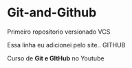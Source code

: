 # Git-and-Github
 Primeiro ropositorio versionado VCS 

 Essa linha eu adicionei pelo site.. GITHUB

 Curso de **Git e GItHub** no Youtube
